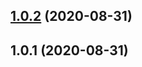 ## [1.0.2](https://github.com/imcuttle/interval-check/compare/v1.0.1...v1.0.2) (2020-08-31)

## 1.0.1 (2020-08-31)
